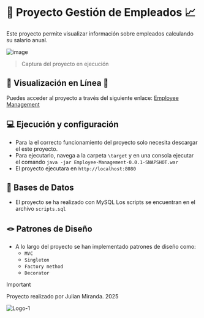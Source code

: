 # 🏨 Proyecto Gestión de Empleados 📈
Este proyecto permite visualizar información sobre empleados calculando su salario anual.

![image](https://github.com/user-attachments/assets/4820c40e-ff6c-4360-b8f8-e7ae154178e1)
> Captura del proyecto en ejecución

## 🛜 Visualización en Línea 🚆
Puedes acceder al proyecto a través del siguiente enlace:
[Employee Management](https://employee-management.up.railway.app/)

## 💻 Ejecución y configuración

- Para la el correcto funcionamiento del proyecto solo necesita descargar el este proyecto.
- Para ejecutarlo, navega a la carpeta `\target` y en una consola ejecutar el comando `java -jar Employee-Management-0.0.1-SNAPSHOT.war`
- El proyecto ejecutara en `http://localhost:8080`


## 💾 Bases de Datos
- El proyecto se ha realizado con MySQL
Los scripts se encuentran en el archivo `scripts.sql`

## 🪢 Patrones de Diseño
- A lo largo del proyecto se han implementado patrones de diseño como:
  - `MVC`
  - `Singleton`
  - `Factory method`
  - `Decorator`


> [!IMPORTANT]
Proyecto realizado por Julian Miranda.
2025

![Logo-1](https://github.com/JulianMi12/Administracion-Hotelera/assets/71536893/892b1ce9-d87c-42a2-a10f-a860cafb7811)









